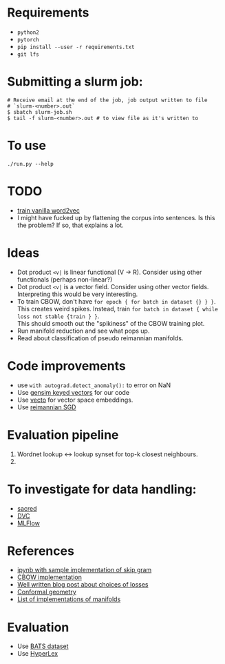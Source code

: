 # Requirements
- `python2`
- `pytorch`
- `pip install --user -r requirements.txt`
- `git lfs`

# Submitting a slurm job:
```
# Receive email at the end of the job, job output written to file
# `slurm-<number>.out`
$ sbatch slurm-job.sh
$ tail -f slurm-<number>.out # to view file as it's written to
```

# To use
```
./run.py --help
```

# TODO
- [train vanilla word2vec](https://radimrehurek.com/gensim/models/word2vec.html)
- I might have fucked up by flattening the corpus into sentences. Is this the
  problem? If so, that explains a lot.

# Ideas
- Dot product `<v|` is linear functional (V -> R). Consider using other
  functionals (perhaps non-linear?)
- Dot product `<v|` is a vector field. Consider using other vector fields.
  Interpreting this would be very interesting.
- To train CBOW, don't have `for epoch { for batch in dataset {} } }`. This
  creates weird spikes. Instead, train `for batch in dataset { while loss not stable {train } }`.  
  This should smooth out the "spikiness" of the CBOW training plot.
- Run manifold reduction and see what pops up.
- Read about classification of pseudo reimannian manifolds.

# Code improvements
- use `with autograd.detect_anomaly():` to error on NaN
- Use [gensim keyed vectors](https://radimrehurek.com/gensim/models/keyedvectors.html#gensim.models.keyedvectors.WordEmbeddingsKeyedVectors)
  for our code
- Use [vecto](https://vecto.readthedocs.io/en/docs/tutorial/index.html) for vector 
space embeddings.
- Use [reimannian SGD](https://arxiv.org/abs/1111.5280)

# Evaluation pipeline
1. Wordnet lookup <-> lookup synset for top-k closest neighbours.
2. 


# To investigate for data handling:
- [sacred](https://sacred.readthedocs.io/en/latest/experiment.html)
- [DVC](https://dvc.org/doc/get-started)
- [MLFlow](https://www.mlflow.org/docs/latest/index.html)

# References
- [ipynb with sample implementation of skip gram](https://github.com/jojonki/word2vec-pytorch/blob/master/word2vec.ipynb)
- [CBOW implementation](https://github.com/bastings/nn4nlp2017-code-pytorch/blob/master/01-intro/cbow-pytorch.py)
- [Well written blog post about choices of losses](https://lilianweng.github.io/lil-log/2017/10/15/learning-word-embedding.html#full-softmax)
- [Conformal geometry](https://en.wikipedia.org/wiki/Conformal_geometry)
- [List of implementations of manifolds](http://www.xact.es/links.html)

# Evaluation
- Use [BATS dataset](http://vecto.space/projects/BATS/)
- Use [HyperLex](https://arxiv.org/pdf/1608.02117.pdf)
